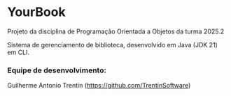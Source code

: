 # YourBook

Projeto da disciplina de Programação Orientada a Objetos da turma 2025.2

Sistema de gerenciamento de biblioteca, desenvolvido em Java (JDK 21) em CLI.

### Equipe de desenvolvimento:

Guilherme Antonio Trentin (https://github.com/TrentinSoftware)